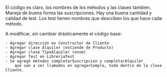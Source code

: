 El código es claro, los nombres de los métodos y las clases tambien.
Maneja de buena forma las suscripciones.
Hay una buena cantidad y calidad de test. Los test tienen nombres que describen los que hace cada método.

A modificar, sin cambiar drásticamente el código base:

	- Agregar dirección en Constructor de Cliente
	- Agregar clase Alquiler (extiende de Producto)
	- Agregar clase TipoAlquiler (enum)
	- Agregar Test en LibreriaTest
	- Se agregó métodos completarSuscripcion y completarAlquiler 
		que van a ser llamados en agregarCompra, todo dentro de la clase Cliente.

